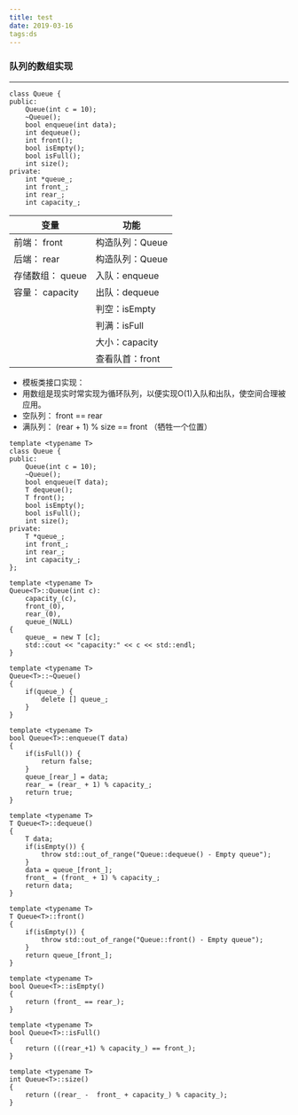 ```yaml
---
title: test
date: 2019-03-16
tags:ds
---
```


### 队列的数组实现
---

```
class Queue {
public:
    Queue(int c = 10);
    ~Queue();
    bool enqueue(int data);
    int dequeue();
    int front();
    bool isEmpty();
    bool isFull();
    int size();
private:
    int *queue_;
    int front_;
    int rear_;
    int capacity_;
```

变量 | 功能
---|---
| 前端： front | 构造队列：Queue| 
| 后端： rear | 构造队列：Queue| 
| 存储数组： queue | 入队：enqueue| 
| 容量： capacity | 出队：dequeue| 
| | 判空：isEmpty| 
| | 判满：isFull| 
| | 大小：capacity| 
| | 查看队首：front| 

- 模板类接口实现：
- 用数组是现实时常实现为循环队列，以便实现O(1)入队和出队，使空间合理被应用。
- 空队列： front == rear
- 满队列： (rear + 1) % size == front （牺牲一个位置）

```
template <typename T>
class Queue {
public:
    Queue(int c = 10);
    ~Queue();
    bool enqueue(T data);
    T dequeue();
    T front();
    bool isEmpty();
    bool isFull();
    int size();
private:
    T *queue_;
    int front_;
    int rear_;
    int capacity_;
};

template <typename T>
Queue<T>::Queue(int c):
    capacity_(c),
    front_(0),
    rear_(0),
    queue_(NULL)
{
    queue_ = new T [c];
    std::cout << "capacity:" << c << std::endl;
}
 
template <typename T>
Queue<T>::~Queue()
{
    if(queue_) {
        delete [] queue_;
    }
}
 
template <typename T>
bool Queue<T>::enqueue(T data)
{
    if(isFull()) {
        return false;
    }
    queue_[rear_] = data;
    rear_ = (rear_ + 1) % capacity_;
    return true;
}
 
template <typename T>
T Queue<T>::dequeue()
{
    T data;
    if(isEmpty()) {
        throw std::out_of_range("Queue::dequeue() - Empty queue");
    }
    data = queue_[front_];
    front_ = (front_ + 1) % capacity_;
    return data;
}
 
template <typename T>
T Queue<T>::front()
{
    if(isEmpty()) {
        throw std::out_of_range("Queue::front() - Empty queue");
    }
    return queue_[front_];
}
 
template <typename T>
bool Queue<T>::isEmpty()
{
    return (front_ == rear_);
}
 
template <typename T>
bool Queue<T>::isFull()
{
    return (((rear_+1) % capacity_) == front_);
}
 
template <typename T>
int Queue<T>::size()
{
    return ((rear_ -  front_ + capacity_) % capacity_);
}
```
